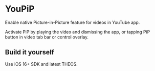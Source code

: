 # YouPiP

Enable native Picture-in-Picture feature for videos in YouTube app.

Activate PiP by playing the video and dismissing the app, or tapping PiP button in video tab bar or control overlay.

## Build it yourself

Use iOS 16+ SDK and latest THEOS.
